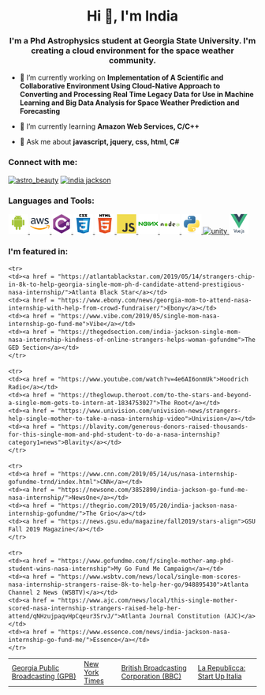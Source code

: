 <h1 align="center">Hi 👋, I'm India</h1>
<h3 align="center">I'm a Phd Astrophysics student at Georgia State University. I'm creating a cloud environment for the space weather community.</h3>

- 🔭 I’m currently working on **Implementation of A Scientific and Collaborative Environment Using Cloud-Native Approach to Converting and Processing Real Time Legacy Data for Use in Machine Learning and Big Data Analysis for Space Weather Prediction and Forecasting**

- 🌱 I’m currently learning **Amazon Web Services, C/C++**

- 💬 Ask me about **javascript, jquery, css, html, C#**

<h3 align="left">Connect with me:</h3>
<p align="left">
<a href="https://twitter.com/astro_beauty" target="blank"><img align="center" src="https://raw.githubusercontent.com/rahuldkjain/github-profile-readme-generator/master/src/images/icons/Social/twitter.svg" alt="astro_beauty" height="30" width="40" /></a>
<a href="https://linkedin.com/in/india-jackson-641a9354/" target="blank"><img align="center" src="https://raw.githubusercontent.com/rahuldkjain/github-profile-readme-generator/master/src/images/icons/Social/linked-in-alt.svg" alt="india jackson" height="30" width="40" /></a>
</p>

<h3 align="left">Languages and Tools:</h3>
<p align="left"> <a href="https://developer.android.com" target="_blank" rel="noreferrer"> <img src="https://raw.githubusercontent.com/devicons/devicon/master/icons/android/android-original-wordmark.svg" alt="android" width="40" height="40"/> </a> <a href="https://aws.amazon.com" target="_blank" rel="noreferrer"> <img src="https://raw.githubusercontent.com/devicons/devicon/master/icons/amazonwebservices/amazonwebservices-original-wordmark.svg" alt="aws" width="40" height="40"/> </a> <a href="https://www.w3schools.com/cs/" target="_blank" rel="noreferrer"> <img src="https://raw.githubusercontent.com/devicons/devicon/master/icons/csharp/csharp-original.svg" alt="csharp" width="40" height="40"/> </a> <a href="https://www.w3schools.com/css/" target="_blank" rel="noreferrer"> <img src="https://raw.githubusercontent.com/devicons/devicon/master/icons/css3/css3-original-wordmark.svg" alt="css3" width="40" height="40"/> </a> <a href="https://www.w3.org/html/" target="_blank" rel="noreferrer"> <img src="https://raw.githubusercontent.com/devicons/devicon/master/icons/html5/html5-original-wordmark.svg" alt="html5" width="40" height="40"/> </a> <a href="https://developer.mozilla.org/en-US/docs/Web/JavaScript" target="_blank" rel="noreferrer"> <img src="https://raw.githubusercontent.com/devicons/devicon/master/icons/javascript/javascript-original.svg" alt="javascript" width="40" height="40"/> </a> <a href="https://www.nginx.com" target="_blank" rel="noreferrer"> <img src="https://raw.githubusercontent.com/devicons/devicon/master/icons/nginx/nginx-original.svg" alt="nginx" width="40" height="40"/> </a> <a href="https://nodejs.org" target="_blank" rel="noreferrer"> <img src="https://raw.githubusercontent.com/devicons/devicon/master/icons/nodejs/nodejs-original-wordmark.svg" alt="nodejs" width="40" height="40"/> </a> <a href="https://www.python.org" target="_blank" rel="noreferrer"> <img src="https://raw.githubusercontent.com/devicons/devicon/master/icons/python/python-original.svg" alt="python" width="40" height="40"/> </a> <a href="https://unity.com/" target="_blank" rel="noreferrer"> <img src="https://www.vectorlogo.zone/logos/unity3d/unity3d-icon.svg" alt="unity" width="40" height="40"/> </a> <a href="https://vuejs.org/" target="_blank" rel="noreferrer"> <img src="https://raw.githubusercontent.com/devicons/devicon/master/icons/vuejs/vuejs-original-wordmark.svg" alt="vuejs" width="40" height="40"/> </a> </p>

<h3 align="left">I'm featured in:</h3>

 <table>
  	<tr>
	<td><a href = "https://www.gpbnews.org/post/atlanta-single-mom-will-intern-nasa-help-strangers">Georgia Public Broadcasting (GPB)</a></td>
	<td><a href = "https://www.nytimes.com/2019/05/15/us/nasa-internship-single-mom-gofundme.html">New York Times</a></td>
	<td><a href = "https://www.bbc.com/news/world-us-canada-48290154">British Broadcasting Corporation (BBC)</a></td>
	<td><a href = "https://startupitalia.eu/109227-20190520-india-jackson-la-ragazza-grazie-al-crowdfunding-andra-alla-nasa-studiare-pianeti">La Republicca: Start Up Italia</a></td>
	</tr>

	<tr>
	<td><a href = "https://atlantablackstar.com/2019/05/14/strangers-chip-in-8k-to-help-georgia-single-mom-ph-d-candidate-attend-prestigious-nasa-internship/">Atlanta Black Star</a></td>
	<td><a href = "https://www.ebony.com/news/georgia-mom-to-attend-nasa-internship-with-help-from-crowd-fundraiser/">Ebony</a></td>
	<td><a href = "https://www.vibe.com/2019/05/single-mom-nasa-internship-go-fund-me">Vibe</a></td>
	<td><a href = "https://thegedsection.com/india-jackson-single-mom-nasa-internship-kindness-of-online-strangers-helps-woman-gofundme">The GED Section</a></td>
	</tr>

	<tr>
	<td><a href = "https://www.youtube.com/watch?v=4e6AI6onmUk">Hoodrich Radio</a></td>
	<td><a href = "https://theglowup.theroot.com/to-the-stars-and-beyond-a-single-mom-gets-to-intern-at-1834753027">The Root</a></td>
	<td><a href = "https://www.univision.com/univision-news/strangers-help-single-mother-to-take-a-nasa-internship-video">Univision</a></td>
	<td><a href = "https://blavity.com/generous-donors-raised-thousands-for-this-single-mom-and-phd-student-to-do-a-nasa-internship?category1=news">Blavity</a></td>
	</tr>

	<tr>
	<td><a href = "https://www.cnn.com/2019/05/14/us/nasa-internship-gofundme-trnd/index.html">CNN</a></td>
	<td><a href = "https://newsone.com/3852890/india-jackson-go-fund-me-nasa-internship/">NewsOne</a></td>
	<td><a href = "https://thegrio.com/2019/05/20/india-jackson-nasa-internship-gofundme/">The Grio</a></td>
	<td><a href = "https://news.gsu.edu/magazine/fall2019/stars-align">GSU Fall 2019 Magazine</a></td>
	</tr>

	<tr>
	<td><a href = "https://www.gofundme.com/f/single-mother-amp-phd-student-wins-nasa-internship">My Go Fund Me Campaign</a></td>
	<td><a href = "https://www.wsbtv.com/news/local/single-mom-scores-nasa-internship-strangers-raise-8k-to-help-her-go/948895430">Atlanta Channel 2 News (WSBTV)</a></td>
	<td><a href = "https://www.ajc.com/news/local/this-single-mother-scored-nasa-internship-strangers-raised-help-her-attend/qNHzujpaqvHpCqeur3SrvJ/">Atlanta Journal Constitution (AJC)</a></td>
	<td><a href = "https://www.essence.com/news/india-jackson-nasa-internship-go-fund-me/">Essence</a></td>
	</tr>
</table>

<!--
<p align="left">
  	<ul>
	<li><a href = "https://www.gpbnews.org/post/atlanta-single-mom-will-intern-nasa-help-strangers">Georgia Public Broadcasting (GPB)</a></li>
	<li><a href = "https://www.nytimes.com/2019/05/15/us/nasa-internship-single-mom-gofundme.html">New York Times</a></li>
	<li><a href = "https://www.bbc.com/news/world-us-canada-48290154">British Broadcasting Corporation (BBC)</a></li>
	<li><a href = "https://startupitalia.eu/109227-20190520-india-jackson-la-ragazza-grazie-al-crowdfunding-andra-alla-nasa-studiare-pianeti">La Republicca: Start Up Italia</a></li>
	<li><a href = "https://atlantablackstar.com/2019/05/14/strangers-chip-in-8k-to-help-georgia-single-mom-ph-d-candidate-attend-prestigious-nasa-internship/">Atlanta Black Star</a></li>
	<li><a href = "https://www.ebony.com/news/georgia-mom-to-attend-nasa-internship-with-help-from-crowd-fundraiser/">Ebony</a></li>
	<li><a href = "https://www.vibe.com/2019/05/single-mom-nasa-internship-go-fund-me">Vibe</a></li>
	<li><a href = "https://thegedsection.com/india-jackson-single-mom-nasa-internship-kindness-of-online-strangers-helps-woman-gofundme">The GED Section</a></li>
	<li><a href = "https://www.youtube.com/watch?v=4e6AI6onmUk">Hoodrich Radio</a></li>
	<li><a href = "https://theglowup.theroot.com/to-the-stars-and-beyond-a-single-mom-gets-to-intern-at-1834753027">The Root</a></li>
	<li><a href = "https://www.univision.com/univision-news/strangers-help-single-mother-to-take-a-nasa-internship-video">Univision</a></li>
	<li><a href = "https://blavity.com/generous-donors-raised-thousands-for-this-single-mom-and-phd-student-to-do-a-nasa-internship?category1=news">Blavity</a></li>
	<li><a href = "https://www.cnn.com/2019/05/14/us/nasa-internship-gofundme-trnd/index.html">CNN</a></li>
	<li><a href = "https://newsone.com/3852890/india-jackson-go-fund-me-nasa-internship/">NewsOne</a></li>
	<li><a href = "https://thegrio.com/2019/05/20/india-jackson-nasa-internship-gofundme/">The Grio</a></li>
	<li><a href = "https://news.gsu.edu/magazine/fall2019/stars-align">GSU Fall 2019 Magazine</a></li>
	<li><a href = "https://www.gofundme.com/f/single-mother-amp-phd-student-wins-nasa-internship">My Go Fund Me Campaign</a></li>
	<li><a href = "https://www.wsbtv.com/news/local/single-mom-scores-nasa-internship-strangers-raise-8k-to-help-her-go/948895430">Atlanta Channel 2 News (WSBTV)</a></li>
	<li><a href = "https://www.ajc.com/news/local/this-single-mother-scored-nasa-internship-strangers-raised-help-her-attend/qNHzujpaqvHpCqeur3SrvJ/">Atlanta Journal Constitution (AJC)</a></li>
	<li><a href = "https://www.essence.com/news/india-jackson-nasa-internship-go-fund-me/">Essence</a></li>
</ul>
-->
